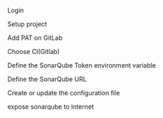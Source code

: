 Login

Setup project

Add PAT on GitLab

Choose CI(Gitlab)

Define the SonarQube Token environment variable

Define the SonarQube URL

Create or update the configuration file

expose sonarqube to internet
